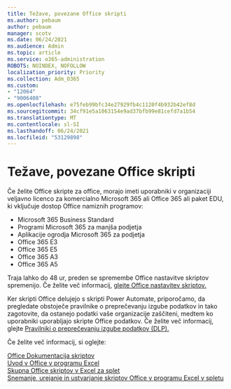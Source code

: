 ```yaml
---
title: Težave, povezane Office skripti
ms.author: pebaum
author: pebaum
manager: scotv
ms.date: 06/24/2021
ms.audience: Admin
ms.topic: article
ms.service: o365-administration
ROBOTS: NOINDEX, NOFOLLOW
localization_priority: Priority
ms.collection: Adm_O365
ms.custom:
- "12064"
- "9006408"
ms.openlocfilehash: e75feb99bfc34e27929fb4c1120f4b932b42ef8d
ms.sourcegitcommit: 34cf91e5a1063154e9ad37bfb99e81cefd7a1b54
ms.translationtype: MT
ms.contentlocale: sl-SI
ms.lasthandoff: 06/24/2021
ms.locfileid: "53129898"
---
```

# <a name="issues-related-to-office-scripts"></a>Težave, povezane Office skripti

Če želite Office skripte za office, morajo imeti uporabniki v organizaciji veljavno licenco za komercialno Microsoft 365 ali Office 365 ali paket EDU, ki vključuje dostop Office namiznih programov:

- Microsoft 365 Business Standard
- Programi Microsoft 365 za manjša podjetja
- Aplikacije ogrodja Microsoft 365 za podjetja
- Office 365 E3
- Office 365 E5
- Office 365 A3
- Office 365 A5

Traja lahko do 48 ur, preden se spremembe Office nastavitve skriptov spremenijo. Če želite več informacij, [glejte Office nastavitev skriptov.](/microsoft-365/admin/manage/manage-office-scripts-settings)

Ker skripti Office delujejo s skripti Power Automate, priporočamo, da pregledate obstoječe pravilnike o preprečevanju izgube podatkov in tako zagotovite, da ostanejo podatki vaše organizacije zaščiteni, medtem ko uporabniki uporabljajo skripte Office podatkov. Če želite več informacij, glejte [Pravilniki o preprečevanju izgube podatkov (DLP).](/power-automate/prevent-data-loss)

Če želite več informacij, si oglejte:

[Office Dokumentacija skriptov](/office/dev/scripts/)<br/>
[Uvod v Office v programu Excel](https://support.microsoft.com/office/introduction-to-office-scripts-in-excel-9fbe283d-adb8-4f13-a75b-a81c6baf163a)<br/>
[Skupna Office skriptov v Excel za splet](https://support.microsoft.com/office/sharing-office-scripts-in-excel-for-the-web-226eddbc-3a44-4540-acfe-fccda3d1122b)<br/>
[Snemanje, urejanje in ustvarjanje skriptov Office v programu Excel v spletu](/office/dev/scripts/tutorials/excel-tutorial)